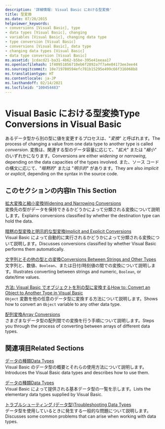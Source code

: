 ```yaml
---
description: '詳細情報: Visual Basic における型変換'
title: 型変換
ms.date: 07/20/2015
helpviewer_keywords:
- conversions [Visual Basic], type
- data types [Visual Basic], changing
- variables [Visual Basic], changing data type
- type conversion [Visual Basic]
- conversions [Visual Basic], data type
- changing data types [Visual Basic]
- data type conversion [Visual Basic]
ms.assetid: 1cdacd21-ba31-4b62-b5be-395e41eeaa17
ms.openlocfilehash: 1f40951856710eb6f2892a7f7a4e04173ee3ee44
ms.sourcegitcommit: 10e719780594efc781b15295e499c66f316068b8
ms.translationtype: HT
ms.contentlocale: ja-JP
ms.lasthandoff: 02/14/2021
ms.locfileid: "100454483"
---
```

# <a name="type-conversions-in-visual-basic"></a><span data-ttu-id="c7e57-103">Visual Basic における型変換</span><span class="sxs-lookup"><span data-stu-id="c7e57-103">Type Conversions in Visual Basic</span></span>

<span data-ttu-id="c7e57-104">あるデータ型から別の型に値を変更するプロセスは、"*変換*" と呼ばれます。</span><span class="sxs-lookup"><span data-stu-id="c7e57-104">The process of changing a value from one data type to another type is called *conversion*.</span></span> <span data-ttu-id="c7e57-105">変換は、関連する型のデータ容量に応じて、"*拡大*" または "*縮小*" のいずれかになります。</span><span class="sxs-lookup"><span data-stu-id="c7e57-105">Conversions are either *widening* or *narrowing*, depending on the data capacities of the types involved.</span></span> <span data-ttu-id="c7e57-106">また、ソース コードの構文に応じて、"*暗黙的*" または "*明示的*" があります。</span><span class="sxs-lookup"><span data-stu-id="c7e57-106">They are also *implicit* or *explicit*, depending on the syntax in the source code.</span></span>  
  
## <a name="in-this-section"></a><span data-ttu-id="c7e57-107">このセクションの内容</span><span class="sxs-lookup"><span data-stu-id="c7e57-107">In This Section</span></span>  

 [<span data-ttu-id="c7e57-108">拡大変換と縮小変換</span><span class="sxs-lookup"><span data-stu-id="c7e57-108">Widening and Narrowing Conversions</span></span>](widening-and-narrowing-conversions.md)  
 <span data-ttu-id="c7e57-109">変換先の型がデータを保持できるかどうかによって分類される変換について説明します。</span><span class="sxs-lookup"><span data-stu-id="c7e57-109">Explains conversions classified by whether the destination type can hold the data.</span></span>  
  
 [<span data-ttu-id="c7e57-110">暗黙の型変換と明示的な型変換</span><span class="sxs-lookup"><span data-stu-id="c7e57-110">Implicit and Explicit Conversions</span></span>](implicit-and-explicit-conversions.md)  
 <span data-ttu-id="c7e57-111">Visual Basic によって自動的に実行されるかどうかによって分類される変換について説明します。</span><span class="sxs-lookup"><span data-stu-id="c7e57-111">Discusses conversions classified by whether Visual Basic performs them automatically.</span></span>  
  
 [<span data-ttu-id="c7e57-112">文字列とその他の型との変換</span><span class="sxs-lookup"><span data-stu-id="c7e57-112">Conversions Between Strings and Other Types</span></span>](conversions-between-strings-and-other-types.md)  
 <span data-ttu-id="c7e57-113">文字列と、数値、`Boolean`、または日付/時刻値の間での変換について説明します。</span><span class="sxs-lookup"><span data-stu-id="c7e57-113">Illustrates converting between strings and numeric, `Boolean`, or date/time values.</span></span>  
  
 [<span data-ttu-id="c7e57-114">方法: Visual Basic でオブジェクトを別の型に変換する</span><span class="sxs-lookup"><span data-stu-id="c7e57-114">How to: Convert an Object to Another Type in Visual Basic</span></span>](how-to-convert-an-object-to-another-type.md)  
 <span data-ttu-id="c7e57-115">`Object` 変数を他の任意のデータ型に変換する方法について説明します。</span><span class="sxs-lookup"><span data-stu-id="c7e57-115">Shows how to convert an `Object` variable to any other data type.</span></span>  
  
 [<span data-ttu-id="c7e57-116">配列変換</span><span class="sxs-lookup"><span data-stu-id="c7e57-116">Array Conversions</span></span>](array-conversions.md)  
 <span data-ttu-id="c7e57-117">さまざまなデータ型の配列間での変換を行う手順について説明します。</span><span class="sxs-lookup"><span data-stu-id="c7e57-117">Steps you through the process of converting between arrays of different data types.</span></span>  
  
## <a name="related-sections"></a><span data-ttu-id="c7e57-118">関連項目</span><span class="sxs-lookup"><span data-stu-id="c7e57-118">Related Sections</span></span>  

 [<span data-ttu-id="c7e57-119">データの種類</span><span class="sxs-lookup"><span data-stu-id="c7e57-119">Data Types</span></span>](index.md)  
 <span data-ttu-id="c7e57-120">Visual Basic のデータ型の概要とそれらの使用方法について説明します。</span><span class="sxs-lookup"><span data-stu-id="c7e57-120">Introduces the Visual Basic data types and describes how to use them.</span></span>  
  
 [<span data-ttu-id="c7e57-121">データの種類</span><span class="sxs-lookup"><span data-stu-id="c7e57-121">Data Types</span></span>](../../../language-reference/data-types/index.md)  
 <span data-ttu-id="c7e57-122">Visual Basic によって提供される基本データ型の一覧を示します。</span><span class="sxs-lookup"><span data-stu-id="c7e57-122">Lists the elementary data types supplied by Visual Basic.</span></span>  
  
 [<span data-ttu-id="c7e57-123">トラブルシューティング (データ型)</span><span class="sxs-lookup"><span data-stu-id="c7e57-123">Troubleshooting Data Types</span></span>](troubleshooting-data-types.md)  
 <span data-ttu-id="c7e57-124">データ型を使用しているときに発生する一般的な問題について説明します。</span><span class="sxs-lookup"><span data-stu-id="c7e57-124">Discusses some common problems that can arise when working with data types.</span></span>
